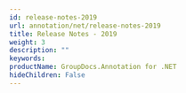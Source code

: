 ```yaml
---
id: release-notes-2019
url: annotation/net/release-notes-2019
title: Release Notes - 2019
weight: 3
description: ""
keywords: 
productName: GroupDocs.Annotation for .NET
hideChildren: False
---
```

